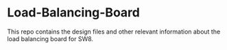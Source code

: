 # Load-Balancing-Board
This repo contains the design files and other relevant information about the load balancing board for SW8.
